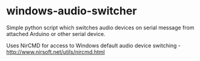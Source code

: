 # windows-audio-switcher
Simple python script which switches audio devices on serial message from attached Arduino or other serial device.

Uses NirCMD for access to Windows default audio device switching - http://www.nirsoft.net/utils/nircmd.html
